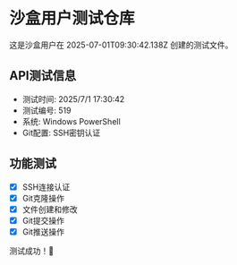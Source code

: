 # 沙盒用户测试仓库

这是沙盒用户在 2025-07-01T09:30:42.138Z 创建的测试文件。

## API测试信息
- 测试时间: 2025/7/1 17:30:42
- 测试编号: 519
- 系统: Windows PowerShell
- Git配置: SSH密钥认证

## 功能测试
- [x] SSH连接认证
- [x] Git克隆操作
- [x] 文件创建和修改
- [x] Git提交操作
- [x] Git推送操作

测试成功！🎉
